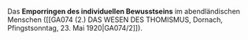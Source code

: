 
Das **Emporringen des individuellen Bewusstseins** im abendländischen Menschen ([[GA074 (2.) DAS WESEN DES THOMISMUS, Dornach, Pfingstsonntag, 23. Mai 1920|GA074/2]]).
